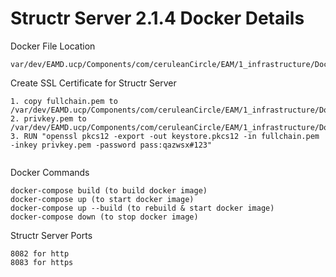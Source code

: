 # Structr Server 2.1.4 Docker Details

Docker File Location

```
var/dev/EAMD.ucp/Components/com/ceruleanCircle/EAM/1_infrastructure/DockerWorkspaces/WODA/1.0.0/Alpine/3.13.2/Openjdk/8/Structr/2.1.4/
```

Create SSL Certificate for Structr Server

```
1. copy fullchain.pem to /var/dev/EAMD.ucp/Components/com/ceruleanCircle/EAM/1_infrastructure/DockerWorkspaces/WODA/1.0.0/Alpine/3.13.2/Openjdk/8/Structr/2.1.4/src/
2. privkey.pem to /var/dev/EAMD.ucp/Components/com/ceruleanCircle/EAM/1_infrastructure/DockerWorkspaces/WODA/1.0.0/Alpine/3.13.2/Openjdk/8/Structr/2.1.4/src/
3. RUN "openssl pkcs12 -export -out keystore.pkcs12 -in fullchain.pem -inkey privkey.pem -password pass:qazwsx#123"


```

Docker Commands

```
docker-compose build (to build docker image)
docker-compose up (to start docker image)
docker-compose up --build (to rebuild & start docker image)
docker-compose down (to stop docker image)
```

Structr Server Ports

```
8082 for http
8083 for https
```